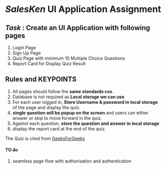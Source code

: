 <h1><em>SalesKen</em> UI Application Assignment</h1>

<h2><em>Task</em> : Create an UI Application with following pages</h2>
<ol>
    <li>Login Page</li>
    <li>Sign Up Page</li>
    <li>Quiz Page with minimum 10 Multiple Choice Questions</li>
    <li>Report Card for Display Quiz Result</li>
</ol>

<h2>Rules and KEYPOINTS</h2>
<ol>
    <li>All pages should follow the <strong>same standards css</strong>.</li>
    <li>Database is not required as <strong>Local storage we can use</strong></li>
    <li>For each user logged in, <strong>Store Username & password in local storage</strong> of the page and display the quiz.</li>
    <li><strong>single question will be popup on the screen</strong> and users can either answer or skip to move forward in the quiz.</li>
    <li>Against each question, <strong>store the question and answer in local storage</strong></li>
    <li>display the report card at the end of the quiz.</li>
</ol>

<p>The Quiz is cited from <a href="https://www.geeksforgeeks.org/react-js-quiz-set-1/">GeeksForGeeks</a></p>

<h4>TO do</h4>
<ol>
 <li>seamless page flow with authorisation and authentication</li>
</ol>
